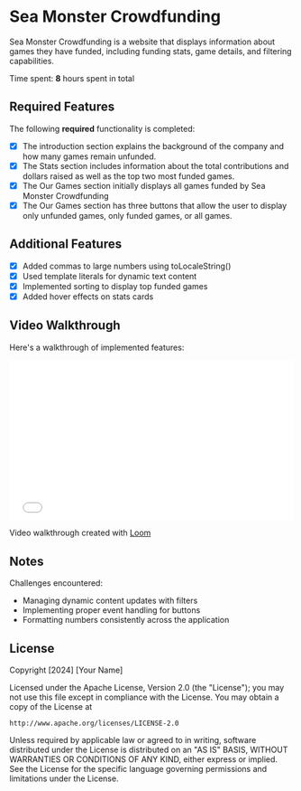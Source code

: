 # Sea Monster Crowdfunding

Sea Monster Crowdfunding is a website that displays information about games they have funded, including funding stats, game details, and filtering capabilities.

Time spent: **8** hours spent in total

## Required Features

The following **required** functionality is completed:

* [x] The introduction section explains the background of the company and how many games remain unfunded.
* [x] The Stats section includes information about the total contributions and dollars raised as well as the top two most funded games.
* [x] The Our Games section initially displays all games funded by Sea Monster Crowdfunding
* [x] The Our Games section has three buttons that allow the user to display only unfunded games, only funded games, or all games.

## Additional Features

* [x] Added commas to large numbers using toLocaleString()
* [x] Used template literals for dynamic text content
* [x] Implemented sorting to display top funded games
* [x] Added hover effects on stats cards

## Video Walkthrough

Here's a walkthrough of implemented features:

<div style="position: relative; padding-bottom: 56.25%; height: 0;"><iframe src="YOUR_LOOM_EMBED_URL" frameborder="0" webkitallowfullscreen mozallowfullscreen allowfullscreen style="position: absolute; top: 0; left: 0; width: 100%; height: 100%;"></iframe></div>

Video walkthrough created with [Loom](https://www.loom.com/)

## Notes

Challenges encountered:
- Managing dynamic content updates with filters
- Implementing proper event handling for buttons
- Formatting numbers consistently across the application

## License

Copyright [2024] [Your Name]

Licensed under the Apache License, Version 2.0 (the "License");
you may not use this file except in compliance with the License.
You may obtain a copy of the License at

    http://www.apache.org/licenses/LICENSE-2.0

Unless required by applicable law or agreed to in writing, software
distributed under the License is distributed on an "AS IS" BASIS,
WITHOUT WARRANTIES OR CONDITIONS OF ANY KIND, either express or implied.
See the License for the specific language governing permissions and
limitations under the License.
